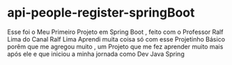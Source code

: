 # api-people-register-springBoot


Esse foi o Meu Primeiro Projeto em Spring Boot , feito com o Professor Ralf Lima do Canal Ralf Lima 
Aprendi muita coisa só com esse Projetinho Básico porêm que me agregou muito ,
um Projeto que me fez aprender muito mais após ele e que iniciou a minha jornada como Dev Java Spring 
